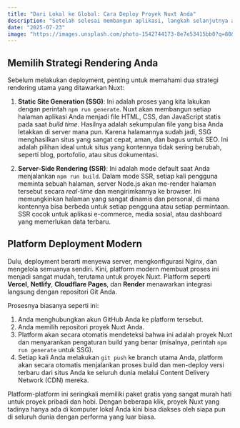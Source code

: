 ```yaml
---
title: "Dari Lokal ke Global: Cara Deploy Proyek Nuxt Anda"
description: "Setelah selesai membangun aplikasi, langkah selanjutnya adalah membagikannya kepada dunia. Mari kita bahas berbagai strategi deployment Nuxt dan platform populer untuk melakukannya."
date: "2025-07-23"
image: "https://images.unsplash.com/photo-1542744173-8e7e53415bb0?q=80&w=2070&auto=format&fit=crop"
---
```


## Memilih Strategi Rendering Anda

Sebelum melakukan deployment, penting untuk memahami dua strategi rendering utama yang ditawarkan Nuxt:

1.  **Static Site Generation (SSG)**: Ini adalah proses yang kita lakukan dengan perintah `npm run generate`. Nuxt akan membangun setiap halaman aplikasi Anda menjadi file HTML, CSS, dan JavaScript statis pada saat _build time_. Hasilnya adalah sekumpulan file yang bisa Anda letakkan di server mana pun. Karena halamannya sudah jadi, SSG menghasilkan situs yang sangat cepat, aman, dan bagus untuk SEO. Ini adalah pilihan ideal untuk situs yang kontennya tidak sering berubah, seperti blog, portofolio, atau situs dokumentasi.

2.  **Server-Side Rendering (SSR)**: Ini adalah mode default saat Anda menjalankan `npm run build`. Dalam mode SSR, setiap kali pengguna meminta sebuah halaman, server Node.js akan me-render halaman tersebut secara _real-time_ dan mengirimkannya ke browser. Ini memungkinkan halaman yang sangat dinamis dan personal, di mana kontennya bisa berbeda untuk setiap pengguna atau setiap permintaan. SSR cocok untuk aplikasi e-commerce, media sosial, atau dashboard yang memerlukan data terbaru.

## Platform Deployment Modern

Dulu, deployment berarti menyewa server, mengkonfigurasi Nginx, dan mengelola semuanya sendiri. Kini, platform modern membuat proses ini menjadi sangat mudah, terutama untuk proyek Nuxt. Platform seperti **Vercel**, **Netlify**, **Cloudflare Pages**, dan **Render** menawarkan integrasi langsung dengan repositori Git Anda.

Prosesnya biasanya seperti ini:

1.  Anda menghubungkan akun GitHub Anda ke platform tersebut.
2.  Anda memilih repositori proyek Nuxt Anda.
3.  Platform akan secara otomatis mendeteksi bahwa ini adalah proyek Nuxt dan menyarankan pengaturan build yang benar (misalnya, perintah `npm run generate` untuk SSG).
4.  Setiap kali Anda melakukan `git push` ke branch utama Anda, platform akan secara otomatis menjalankan proses build dan men-deploy versi terbaru dari situs Anda ke seluruh dunia melalui Content Delivery Network (CDN) mereka.

Platform-platform ini seringkali memiliki paket gratis yang sangat murah hati untuk proyek pribadi dan hobi. Dengan beberapa klik, proyek Nuxt yang tadinya hanya ada di komputer lokal Anda kini bisa diakses oleh siapa pun di seluruh dunia dengan performa yang luar biasa.
